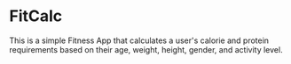 # FitCalc
This is a simple Fitness App that calculates a user's calorie and protein requirements based on their age, weight, height, gender, and activity level.
